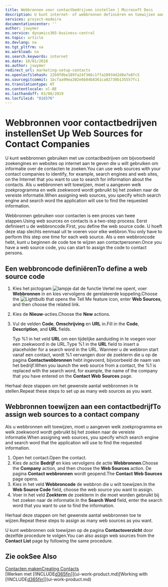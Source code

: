 ```yaml
---
title: Webbronnen voor contactbedrijven instellen | Microsoft Docs
description: U kunt internet- of webbronnen definiëren en toewijzen aan een contactbedrijf om te helpen aangeven hoe u informatie wilt zoeken over uw contacten.
services: project-madeira
documentationcenter: ''
author: jswymer
ms.service: dynamics365-business-central
ms.topic: article
ms.devlang: na
ms.tgt_pltfrm: na
ms.workload: na
ms.search.keywords: internet
ms.date: 10/01/2018
ms.author: jswymer
redirect_url: marketing-setup-contacts
ms.openlocfilehash: 22b9f0be189fa24f366c1ffa20934d2d8e7e8fc5
ms.sourcegitcommit: 1bcfaa99ea302e6b84b8361ca02730b135557fc1
ms.translationtype: HT
ms.contentlocale: nl-BE
ms.lasthandoff: 03/08/2019
ms.locfileid: "816576"
---
```

# <a name="set-up-web-sources-for-contact-companies"></a><span data-ttu-id="efd80-103">Webbronnen voor contactbedrijven instellen</span><span class="sxs-lookup"><span data-stu-id="efd80-103">Set Up Web Sources for Contact Companies</span></span>
<span data-ttu-id="efd80-104">U kunt webbronnen gebruiken met uw contactbedrijven om bijvoorbeeld zoekengines en websites op internet aan te geven die u wilt gebruiken om informatie over de contacten te zoeken.</span><span class="sxs-lookup"><span data-stu-id="efd80-104">You can use web sources with your contact companies to identify, for example, search engines and web sites, on the Internet that you want to use to search for information about the contacts.</span></span> <span data-ttu-id="efd80-105">Als u webbronnen wilt toewijzen, moet u aangeven welk zoekprogramma en welk zoekwoord wordt gebruikt bij het zoeken naar de vereiste informatie.</span><span class="sxs-lookup"><span data-stu-id="efd80-105">When assigning web sources, you specify which search engine and search word the application will use to find the requested information.</span></span>

<span data-ttu-id="efd80-106">Webbronnen gebruiken voor contacten is een proces van twee stappen.</span><span class="sxs-lookup"><span data-stu-id="efd80-106">Using web sources on contacts is a two-step process.</span></span> <span data-ttu-id="efd80-107">Eerst definieert u de webbroncode.</span><span class="sxs-lookup"><span data-stu-id="efd80-107">First, you define the web source code.</span></span> <span data-ttu-id="efd80-108">U hoeft deze stap slechts eenmaal uit te voeren voor elke webbron.</span><span class="sxs-lookup"><span data-stu-id="efd80-108">You only have to perform this step one time for each web source.</span></span> <span data-ttu-id="efd80-109">Als u een webbroncode hebt, kunt u beginnen de code toe te wijzen aan contactpersonen.</span><span class="sxs-lookup"><span data-stu-id="efd80-109">Once you have a web source code, you can start to assign the code to contact persons.</span></span>

## <a name="to-define-a-web-source-code"></a><span data-ttu-id="efd80-110">Een webbroncode definiëren</span><span class="sxs-lookup"><span data-stu-id="efd80-110">To define a web source code</span></span>
1. <span data-ttu-id="efd80-111">Kies het pictogram ![lampje dat de functie Vertel me opent](media/ui-search/search_small.png "Vertel me wat u wilt doen"), voer **Webbronnen** in en kies vervolgens de gerelateerde koppeling.</span><span class="sxs-lookup"><span data-stu-id="efd80-111">Choose the ![Lightbulb that opens the Tell Me feature](media/ui-search/search_small.png "Tell me what you want to do") icon, enter **Web Sources**, and then choose the related link.</span></span>
2. <span data-ttu-id="efd80-112">Kies de **Nieuw**-acties.</span><span class="sxs-lookup"><span data-stu-id="efd80-112">Choose the **New** actions.</span></span>
3. <span data-ttu-id="efd80-113">Vul de velden **Code**, **Omschrijving** en **URL** in.</span><span class="sxs-lookup"><span data-stu-id="efd80-113">Fill in the **Code**, **Description**, and **URL** fields.</span></span>

    <span data-ttu-id="efd80-114">Typ %1 in het veld **URL** om een tijdelijke aanduiding in te voegen voor een zoekwoord in de URL.</span><span class="sxs-lookup"><span data-stu-id="efd80-114">Type %1 in the **URL** field to insert a placeholder for a search word in the URL.</span></span> <span data-ttu-id="efd80-115">Wanneer u de webbron start vanaf een contact, wordt %1 vervangen door de zoekterm die u op de pagina **Contactwebbronnen** hebt ingevoerd, bijvoorbeeld de naam van het bedrijf.</span><span class="sxs-lookup"><span data-stu-id="efd80-115">When you launch the web source from a contact, the %1 is replaced with the search word, for example, the name of the company that you have entered on the **Contact Web Sources** page.</span></span>

<span data-ttu-id="efd80-116">Herhaal deze stappen om het gewenste aantal webbronnen in te stellen.</span><span class="sxs-lookup"><span data-stu-id="efd80-116">Repeat these steps to set up as many web sources as you want.</span></span>

## <a name="to-assign-web-sources-to-a-contact-company"></a><span data-ttu-id="efd80-117">Webbronnen toewijzen aan een contactbedrijf</span><span class="sxs-lookup"><span data-stu-id="efd80-117">To assign web sources to a contact company</span></span>
<span data-ttu-id="efd80-118">Als u webbronnen wilt toewijzen, moet u aangeven welk zoekprogramma en welk zoekwoord wordt gebruikt bij het zoeken naar de vereiste informatie.</span><span class="sxs-lookup"><span data-stu-id="efd80-118">When assigning web sources, you specify which search engine and search word that the application will use to find the requested information.</span></span>

1. <span data-ttu-id="efd80-119">Open het contact.</span><span class="sxs-lookup"><span data-stu-id="efd80-119">Open the contact.</span></span>
2. <span data-ttu-id="efd80-120">Kies de actie **Bedrijf** en kies vervolgens de actie **Webbronnen**.</span><span class="sxs-lookup"><span data-stu-id="efd80-120">Choose the **Company** action, and then choose the **Web Sources** action.</span></span> <span data-ttu-id="efd80-121">De pagina **Contact webbronnen** wordt geopend.</span><span class="sxs-lookup"><span data-stu-id="efd80-121">The **Contact Web Sources** page opens.</span></span>
3. <span data-ttu-id="efd80-122">Kies in het veld **Webbroncode** de webbron die u wilt toewijzen.</span><span class="sxs-lookup"><span data-stu-id="efd80-122">In the **Web Source Code** field, choose the web source you want to assign.</span></span>
4. <span data-ttu-id="efd80-123">Voer in het veld **Zoekterm** de zoekterm in die moet worden gebruikt bij het zoeken naar de informatie.</span><span class="sxs-lookup"><span data-stu-id="efd80-123">In the **Search Word** field, enter the search word that you want to use to find the information.</span></span>

<span data-ttu-id="efd80-124">Herhaal deze stappen om het gewenste aantal webbronnen toe te wijzen.</span><span class="sxs-lookup"><span data-stu-id="efd80-124">Repeat these steps to assign as many web sources as you want.</span></span>

<span data-ttu-id="efd80-125">U kunt webbronnen ook toewijzen op de pagina **Contactoverzicht** door dezelfde procedure te volgen.</span><span class="sxs-lookup"><span data-stu-id="efd80-125">You can also assign web sources from the **Contact List** page by following the same procedure.</span></span>

## <a name="see-also"></a><span data-ttu-id="efd80-126">Zie ook</span><span class="sxs-lookup"><span data-stu-id="efd80-126">See Also</span></span>
[<span data-ttu-id="efd80-127">Contacten maken</span><span class="sxs-lookup"><span data-stu-id="efd80-127">Creating Contacts</span></span>](marketing-create-contact-companies.md)  
<span data-ttu-id="efd80-128">[Werken met [!INCLUDE[d365fin](includes/d365fin_md.md)]](ui-work-product.md)</span><span class="sxs-lookup"><span data-stu-id="efd80-128">[Working with [!INCLUDE[d365fin](includes/d365fin_md.md)]](ui-work-product.md)</span></span>
